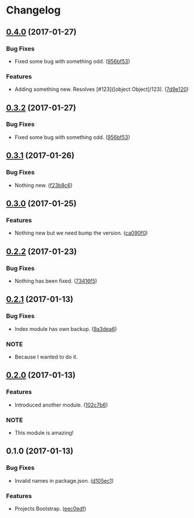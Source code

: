 Changelog
=========

## [0.4.0](https://github.com/Reinmar/ckeditor5-a/compare/v0.3.1...v0.4.0) (2017-01-27)


### Bug Fixes

* Fixed some bug with something odd. ([956bf53](https://github.com/Reinmar/ckeditor5-a/commit/956bf53))


### Features

* Adding something new. Resolves [#123]([object Object]/123). ([7d9e120](https://github.com/Reinmar/ckeditor5-a/commit/7d9e120))


## [0.3.2](https://github.com/Reinmar/ckeditor5-a/compare/v0.3.1...v0.3.2) (2017-01-27)


### Bug Fixes

* Fixed some bug with something odd. ([956bf53](https://github.com/Reinmar/ckeditor5-a/commit/956bf53))


## [0.3.1](https://github.com/Reinmar/ckeditor5-a/compare/v0.3.0...v0.3.1) (2017-01-26)


### Bug Fixes

* Nothing new. ([f23b8c6](https://github.com/Reinmar/ckeditor5-a/commit/f23b8c6))


## [0.3.0](https://github.com/Reinmar/ckeditor5-a/compare/v0.2.2...v0.3.0) (2017-01-25)


### Features

* Nothing new but we need bump the version. ([ca090f0](https://github.com/Reinmar/ckeditor5-a/commit/ca090f0))


## [0.2.2](https://github.com/Reinmar/ckeditor5-a/compare/v0.2.1...v0.2.2) (2017-01-23)


### Bug Fixes

* Nothing has been fixed. ([73416f5](https://github.com/Reinmar/ckeditor5-a/commit/73416f5))


## [0.2.1](https://github.com/Reinmar/ckeditor5-a/compare/v0.2.0...v0.2.1) (2017-01-13)


### Bug Fixes

* Index module has own backup. ([9a3dea6](https://github.com/Reinmar/ckeditor5-a/commit/9a3dea6))


### NOTE

* Because I wanted to do it.


## [0.2.0](https://github.com/Reinmar/ckeditor5-a/compare/v0.1.0...v0.2.0) (2017-01-13)


### Features

* Introduced another module. ([102c7b6](https://github.com/Reinmar/ckeditor5-a/commit/102c7b6))


### NOTE

* This module is amazing!


## 0.1.0 (2017-01-13)


### Bug Fixes

* Invalid names in package.json. ([d105ec1](https://github.com/Reinmar/ckeditor5-a/commit/d105ec1))


### Features

* Projects Bootstrap. ([eec0edf](https://github.com/Reinmar/ckeditor5-a/commit/eec0edf))
